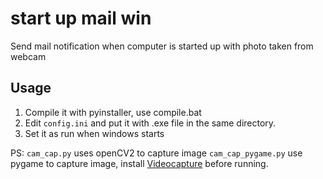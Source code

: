 # start up mail win
Send mail notification when computer is started up with photo taken from webcam

## Usage
1. Compile it with pyinstaller, use compile.bat
2. Edit `config.ini` and put it with .exe file in the same directory.
3. Set it as run when windows starts

PS:
`cam_cap.py` uses openCV2 to capture image
`cam_cap_pygame.py` use pygame to capture image, install
[Videocapture](http://videocapture.sourceforge.net/ "Videocapture") before running.